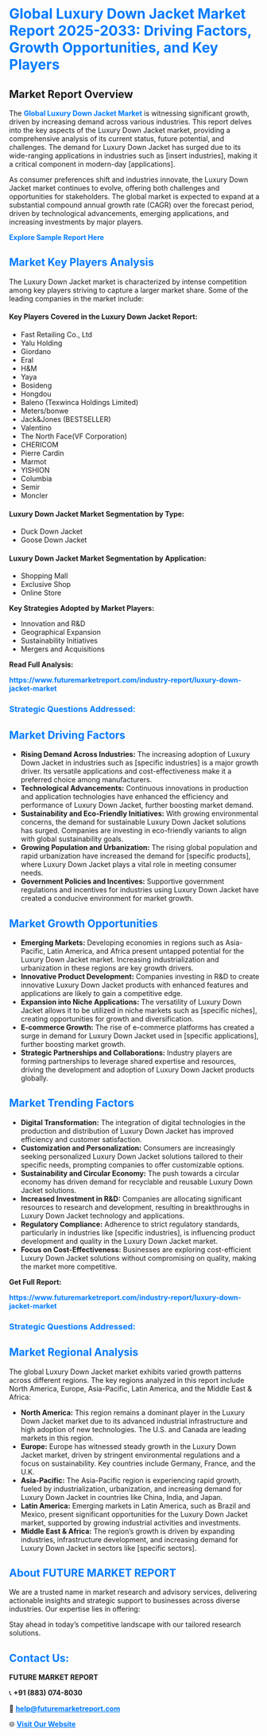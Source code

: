 <h1 style="color: #007BFF;">Global Luxury Down Jacket Market Report 2025-2033: Driving Factors, Growth Opportunities, and Key Players</h1>

<section id="overview">
<h2>Market Report Overview</h2>
<p>The <a href="https://www.futuremarketreport.com/industry-report/luxury-down-jacket-market" style="color: #007BFF; text-decoration: none;"><strong>Global Luxury Down Jacket Market</strong></a> is witnessing significant growth, driven by increasing demand across various industries. This report delves into the key aspects of the Luxury Down Jacket market, providing a comprehensive analysis of its current status, future potential, and challenges. The demand for Luxury Down Jacket has surged due to its wide-ranging applications in industries such as [insert industries], making it a critical component in modern-day [applications].</p>
<p>As consumer preferences shift and industries innovate, the Luxury Down Jacket market continues to evolve, offering both challenges and opportunities for stakeholders. The global market is expected to expand at a substantial compound annual growth rate (CAGR) over the forecast period, driven by technological advancements, emerging applications, and increasing investments by major players.</p>
</section>

<section id="overview">
<p><a href="https://www.futuremarketreport.com/request-sample/reportId=88405" style="color: #007BFF; text-decoration: none;"><strong>Explore Sample Report Here</strong></a></p>
</section>

<section id="key-players">
<h2 style="color: #007BFF;">Market Key Players Analysis</h2>
<p>The Luxury Down Jacket market is characterized by intense competition among key players striving to capture a larger market share. Some of the leading companies in the market include:</p>
<h4>Key Players Covered in the Luxury Down Jacket Report:</h4>
<ul><li>Fast Retailing Co., Ltd</li><li>Yalu Holding</li><li>Giordano</li><li>Eral</li><li>H&amp;M</li><li>Yaya</li><li>Bosideng</li><li>Hongdou</li><li>Baleno (Texwinca Holdings Limited)</li><li>Meters/bonwe</li><li>Jack&amp;Jones (BESTSELLER)</li><li>Valentino</li><li>The North Face(VF Corporation)</li><li>CHERICOM</li><li>Pierre Cardin</li><li>Marmot</li><li>YISHION</li><li>Columbia</li><li>Semir</li><li>Moncler</li></ul>
<h4>Luxury Down Jacket Market Segmentation by Type:</h4>
<ul><li>Duck Down Jacket</li><li>Goose Down Jacket</li></ul>

<h4>Luxury Down Jacket Market Segmentation by Application:</h4>
<ul><li>Shopping Mall</li><li>Exclusive Shop</li><li>Online Store</li></ul>
<p><strong>Key Strategies Adopted by Market Players:</strong></p>
<ul>
<li>Innovation and R&D</li>
<li>Geographical Expansion</li>
<li>Sustainability Initiatives</li>
<li>Mergers and Acquisitions</li>
</ul>
</section>

<section>
<p><strong>Read Full Analysis: </strong></p><a href="https://www.futuremarketreport.com/industry-report/luxury-down-jacket-market" style="color: #007BFF; text-decoration: none;"><strong>https://www.futuremarketreport.com/industry-report/luxury-down-jacket-market</strong></a>
<h3 style="color: #007BFF;">Strategic Questions Addressed:</h3>
</section>

<section id="driving-factors">
<h2 style="color: #007BFF;">Market Driving Factors</h2>
<ul>
<li><strong>Rising Demand Across Industries:</strong> The increasing adoption of Luxury Down Jacket in industries such as [specific industries] is a major growth driver. Its versatile applications and cost-effectiveness make it a preferred choice among manufacturers.</li>
<li><strong>Technological Advancements:</strong> Continuous innovations in production and application technologies have enhanced the efficiency and performance of Luxury Down Jacket, further boosting market demand.</li>
<li><strong>Sustainability and Eco-Friendly Initiatives:</strong> With growing environmental concerns, the demand for sustainable Luxury Down Jacket solutions has surged. Companies are investing in eco-friendly variants to align with global sustainability goals.</li>
<li><strong>Growing Population and Urbanization:</strong> The rising global population and rapid urbanization have increased the demand for [specific products], where Luxury Down Jacket plays a vital role in meeting consumer needs.</li>
<li><strong>Government Policies and Incentives:</strong> Supportive government regulations and incentives for industries using Luxury Down Jacket have created a conducive environment for market growth.</li>
</ul>
</section>

<section id="growth-opportunities">
<h2 style="color: #007BFF;">Market Growth Opportunities</h2>
<ul>
<li><strong>Emerging Markets:</strong> Developing economies in regions such as Asia-Pacific, Latin America, and Africa present untapped potential for the Luxury Down Jacket market. Increasing industrialization and urbanization in these regions are key growth drivers.</li>
<li><strong>Innovative Product Development:</strong> Companies investing in R&D to create innovative Luxury Down Jacket products with enhanced features and applications are likely to gain a competitive edge.</li>
<li><strong>Expansion into Niche Applications:</strong> The versatility of Luxury Down Jacket allows it to be utilized in niche markets such as [specific niches], creating opportunities for growth and diversification.</li>
<li><strong>E-commerce Growth:</strong> The rise of e-commerce platforms has created a surge in demand for Luxury Down Jacket used in [specific applications], further boosting market growth.</li>
<li><strong>Strategic Partnerships and Collaborations:</strong> Industry players are forming partnerships to leverage shared expertise and resources, driving the development and adoption of Luxury Down Jacket products globally.</li>
</ul>
</section>

<section id="trending-factors">
<h2 style="color: #007BFF;">Market Trending Factors</h2>
<ul>
<li><strong>Digital Transformation:</strong> The integration of digital technologies in the production and distribution of Luxury Down Jacket has improved efficiency and customer satisfaction.</li>
<li><strong>Customization and Personalization:</strong> Consumers are increasingly seeking personalized Luxury Down Jacket solutions tailored to their specific needs, prompting companies to offer customizable options.</li>
<li><strong>Sustainability and Circular Economy:</strong> The push towards a circular economy has driven demand for recyclable and reusable Luxury Down Jacket solutions.</li>
<li><strong>Increased Investment in R&D:</strong> Companies are allocating significant resources to research and development, resulting in breakthroughs in Luxury Down Jacket technology and applications.</li>
<li><strong>Regulatory Compliance:</strong> Adherence to strict regulatory standards, particularly in industries like [specific industries], is influencing product development and quality in the Luxury Down Jacket market.</li>
<li><strong>Focus on Cost-Effectiveness:</strong> Businesses are exploring cost-efficient Luxury Down Jacket solutions without compromising on quality, making the market more competitive.</li>
</ul>
</section>

<section>
<p><strong>Get Full Report: </strong></p><a href="https://www.futuremarketreport.com/industry-report/luxury-down-jacket-market" style="color: #007BFF; text-decoration: none;"><strong>https://www.futuremarketreport.com/industry-report/luxury-down-jacket-market</strong></a>
<h3 style="color: #007BFF;">Strategic Questions Addressed:</h3>
</section>


<section id="regional-analysis">
<h2 style="color: #007BFF;">Market Regional Analysis</h2>
<p>The global Luxury Down Jacket market exhibits varied growth patterns across different regions. The key regions analyzed in this report include North America, Europe, Asia-Pacific, Latin America, and the Middle East & Africa:</p>
<ul>
<li><strong>North America:</strong> This region remains a dominant player in the Luxury Down Jacket market due to its advanced industrial infrastructure and high adoption of new technologies. The U.S. and Canada are leading markets in this region.</li>
<li><strong>Europe:</strong> Europe has witnessed steady growth in the Luxury Down Jacket market, driven by stringent environmental regulations and a focus on sustainability. Key countries include Germany, France, and the U.K.</li>
<li><strong>Asia-Pacific:</strong> The Asia-Pacific region is experiencing rapid growth, fueled by industrialization, urbanization, and increasing demand for Luxury Down Jacket in countries like China, India, and Japan.</li>
<li><strong>Latin America:</strong> Emerging markets in Latin America, such as Brazil and Mexico, present significant opportunities for the Luxury Down Jacket market, supported by growing industrial activities and investments.</li>
<li><strong>Middle East & Africa:</strong> The region’s growth is driven by expanding industries, infrastructure development, and increasing demand for Luxury Down Jacket in sectors like [specific sectors].</li>
</ul>
</section>

<footer>
<h2 style="color: #007BFF;">About FUTURE MARKET REPORT</h2>
<p>We are a trusted name in market research and advisory services, delivering actionable insights and strategic support to businesses across diverse industries. Our expertise lies in offering:</p>

<p>Stay ahead in today’s competitive landscape with our tailored research solutions.</p>

<h2 style="color: #007BFF;">Contact Us:</h2>
<p><strong>FUTURE MARKET REPORT</strong></p>
<p>📞 <strong>+91 (883) 074-8030</strong></p>
<p>📧 <strong><a href="mailto:help@futuremarketreport.com" style="color: #007BFF;">help@futuremarketreport.com</a></strong></p>
<p>🌐 <strong><a href="https://www.futuremarketreport.com/" style="color: #007BFF;">Visit Our Website</a></strong></p>
</footer>